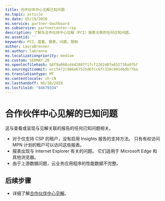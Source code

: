 ```yaml
---
title: 合作伙伴中心见解已知问题
ms.topic: article
ms.date: 05/19/2020
ms.service: partner-dashboard
ms.subservice: partnercenter-csp
description: 了解与合作伙伴中心见解（PCI）报表关联的任何已知问题。
ms.assetid: ''
keywords: PCI，度量，报表，问题，限制
author: LauraBrenner
ms.author: labrenne
ms.localizationpriority: medium
ms.custom: SEOMAY.20
ms.openlocfilehash: b8f9a068cd4d2807f1fcf2202487e652738a8fbf
ms.sourcegitcommit: ecc5472c986e67525dbfcc6fc328c991d6db77ba
ms.translationtype: MT
ms.contentlocale: zh-CN
ms.lasthandoff: 06/10/2020
ms.locfileid: "84679334"
---
```

# <a name="known-issues-with-partner-center-insights"></a>合作伙伴中心见解的已知问题

这与查看或呈现与见解关联的报告的任何已知问题相关。

- 对于仅支持 CSP 的租户，没有启用 Insights 报告的支持方法。 只有有权访问 MPN 计划的租户可以访问这些报表。
- 报表出现与 Internet Explorer 有关的问题。 它们适用于 Microsoft Edge 和其他浏览器。
- 由于上游数据问题，云业务应用程序的性能数据不完整。

## <a name="next-steps"></a>后续步骤

- 详细了解[合作伙伴中心见解](partner-center-insights.md)。
